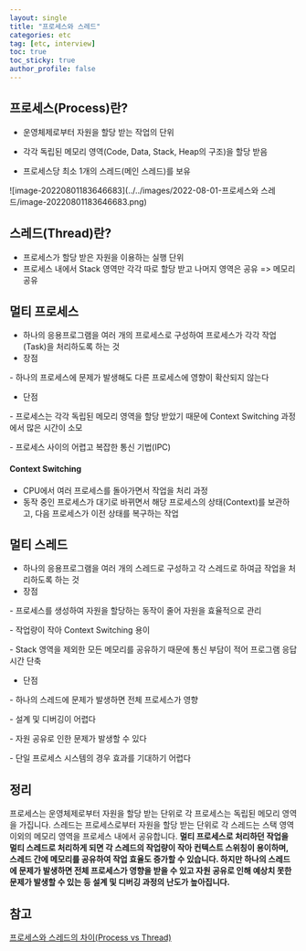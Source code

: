 ```yaml
---
layout: single
title: "프로세스와 스레드"
categories: etc
tag: [etc, interview]
toc: true
toc_sticky: true
author_profile: false
---
```

## 프로세스(Process)란?

* 운영체제로부터 자원을 할당 받는 작업의 단위

* 각각 독립된 메모리 영역(Code, Data, Stack, Heap의 구조)을 할당 받음
* 프로세스당 최소 1개의 스레드(메인 스레드)를 보유

![image-20220801183646683](../../images/2022-08-01-프로세스와 스레드/image-20220801183646683.png)



## 스레드(Thread)란?

* 프로세스가 할당 받은 자원을 이용하는 실행 단위
* 프로세스 내에서 Stack 영역만 각각 따로 할당 받고 나머지 영역은 공유 => 메모리 공유



## 멀티 프로세스

* 하나의 응용프로그램을 여러 개의 프로세스로 구성하여 프로세스가 각각 작업(Task)을 처리하도록 하는 것
* 장점

\- 하나의 프로세스에 문제가 발생해도 다른 프로세스에 영향이 확산되지 않는다

* 단점

\- 프로세스는 각각 독립된 메모리 영역을 할당 받았기 때문에 Context Switching 과정에서 많은 시간이 소모

\- 프로세스 사이의 어렵고 복잡한 통신 기법(IPC)



#### Context Switching

* CPU에서 여러 프로세스를 돌아가면서 작업을 처리 과정
* 동작 중인 프로세스가 대기로 바뀌면서 해당 프로세스의 상태(Context)를 보관하고, 다음 프로세스가 이전 상태를 복구하는 작업



## 멀티 스레드

* 하나의 응용프로그램을 여러 개의 스레드로 구성하고 각 스레드로 하여금 작업을 처리하도록 하는 것
* 장점

\- 프로세스를 생성하여 자원을 할당하는 동작이 줄어 자원을 효율적으로 관리

\- 작업량이 작아 Context Switching 용이

\- Stack 영역을 제외한 모든 메모리를 공유하기 때문에 통신 부담이 적어 프로그램 응답 시간 단축

* 단점

\- 하나의 스레드에 문제가 발생하면 전체 프로세스가 영향

\- 설계 및 디버깅이 어렵다

\- 자원 공유로 인한 문제가 발생할 수 있다

\- 단일 프로세스 시스템의 경우 효과를 기대하기 어렵다



## 정리

프로세스는 운영체제로부터 자원을 할당 받는 단위로 각 프로세스는 독립된 메모리 영역을 가집니다. 스레드는 프로세스로부터 자원을 할당 받는 단위로 각 스레드는 스택 영역이외의 메모리 영역을 프로세스 내에서 공유합니다. **멀티 프로세스로 처리하던 작업을 멀티 스레드로 처리하게 되면 각 스레드의 작업량이 작아 컨텍스트 스위칭이 용이하며, 스레드 간에 메모리를 공유하여 작업 효율도 증가할 수 있습니다. 하지만 하나의 스레드에 문제가 발생하면 전체 프로세스가 영향을 받을 수 있고 자원 공유로 인해 예상치 못한 문제가 발생할 수 있는 등 설계 및 디버깅 과정의 난도가 높아집니다.**



## 참고

<a href="https://gmlwjd9405.github.io/2018/09/14/process-vs-thread.html" target="_blank">프로세스와 스레드의 차이(Process vs Thread)</a>
